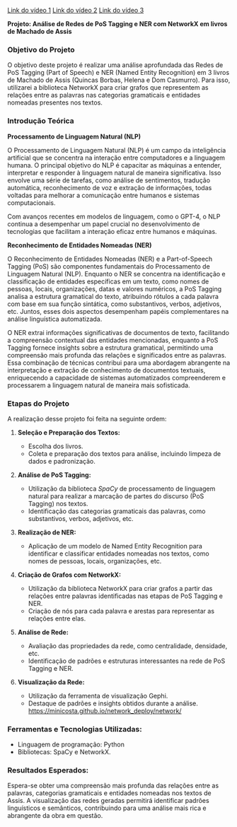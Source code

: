 [Link do vídeo 1](https://www.loom.com/share/cb1eb7c8241e45368069c27767282fd9?sid=0722c21c-1444-4a2b-afef-89cdae3902df)
[Link do vídeo 2](https://www.loom.com/share/0dab42096d5c4465acdd2ee6c37adae7?sid=3bc69c6b-6be8-408f-b1ba-45d6179ce8f8)
[Link do vídeo 3](https://www.loom.com/share/4b624586472a4e4da7d1ce94aebf9b33?sid=847df4ed-5542-40d5-bb93-5d2bf0d71b3b)

**Projeto: Análise de Redes de PoS Tagging e NER com NetworkX em livros de Machado de Assis**

### Objetivo do Projeto

O objetivo deste projeto é realizar uma análise aprofundada das Redes de PoS Tagging (Part of Speech) e NER (Named Entity Recognition) em 3 livros de Machado de Assis (Quincas Borbas, Helena e Dom Casmurro). Para isso, utilizarei a biblioteca NetworkX para criar grafos que representem as relações entre as palavras nas categorias gramaticais e entidades nomeadas presentes nos textos.

### Introdução Teórica

**Processamento de Linguagem Natural (NLP)** 

O Processamento de Linguagem Natural (NLP) é um campo da inteligência artificial que se concentra na interação entre computadores e a linguagem humana. O principal objetivo do NLP é capacitar as máquinas a entender, interpretar e responder à linguagem natural de maneira significativa. Isso envolve uma série de tarefas, como análise de sentimentos, tradução automática, reconhecimento de voz e extração de informações, todas voltadas para melhorar a comunicação entre humanos e sistemas computacionais. 

Com avanços recentes em modelos de linguagem, como o GPT-4, o NLP continua a desempenhar um papel crucial no desenvolvimento de tecnologias que facilitam a interação eficaz entre humanos e máquinas.

**Reconhecimento de Entidades Nomeadas (NER)** 

O Reconhecimento de Entidades Nomeadas (NER) e a Part-of-Speech Tagging (PoS) são componentes fundamentais do Processamento de Linguagem Natural (NLP). Enquanto o NER se concentra na identificação e classificação de entidades específicas em um texto, como nomes de pessoas, locais, organizações, datas e valores numéricos, a PoS Tagging analisa a estrutura gramatical do texto, atribuindo rótulos a cada palavra com base em sua função sintática, como substantivos, verbos, adjetivos, etc. Juntos, esses dois aspectos desempenham papéis complementares na análise linguística automatizada. 

O NER extrai informações significativas de documentos de texto, facilitando a compreensão contextual das entidades mencionadas, enquanto a PoS Tagging fornece insights sobre a estrutura gramatical, permitindo uma compreensão mais profunda das relações e significados entre as palavras. Essa combinação de técnicas contribui para uma abordagem abrangente na interpretação e extração de conhecimento de documentos textuais, enriquecendo a capacidade de sistemas automatizados compreenderem e processarem a linguagem natural de maneira mais sofisticada.

### Etapas do Projeto

A realização desse projeto foi feita na seguinte ordem:

1.  **Seleção e Preparação dos Textos:**
    
    *   Escolha dos livros.
    *   Coleta e preparação dos textos para análise, incluindo limpeza de dados e padronização.
2.  **Análise de PoS Tagging:**
    
    *   Utilização da biblioteca *SpaCy* de processamento de linguagem natural para realizar a marcação de partes do discurso (PoS Tagging) nos textos.
    *   Identificação das categorias gramaticais das palavras, como substantivos, verbos, adjetivos, etc.
3.  **Realização de NER:**
    
    *   Aplicação de um modelo de Named Entity Recognition para identificar e classificar entidades nomeadas nos textos, como nomes de pessoas, locais, organizações, etc.
4.  **Criação de Grafos com NetworkX:**
    
    *   Utilização da biblioteca NetworkX para criar grafos a partir das relações entre palavras identificadas nas etapas de PoS Tagging e NER.
    *   Criação de nós para cada palavra e arestas para representar as relações entre elas.
5.  **Análise de Rede:**
    
    *   Avaliação das propriedades da rede, como centralidade, densidade, etc.
    *   Identificação de padrões e estruturas interessantes na rede de PoS Tagging e NER.
6.  **Visualização da Rede:**
    
    *   Utilização da ferramenta de visualização Gephi.
    *   Destaque de padrões e insights obtidos durante a análise.
    https://minicosta.github.io/network_deploy/network/

### Ferramentas e Tecnologias Utilizadas:

*   Linguagem de programação: Python
*   Bibliotecas: SpaCy e NetworkX.

### Resultados Esperados:

Espera-se obter uma compreensão mais profunda das relações entre as palavras, categorias gramaticais e entidades nomeadas nos textos de Assis. A visualização das redes geradas permitirá identificar padrões linguísticos e semânticos, contribuindo para uma análise mais rica e abrangente da obra em questão.
